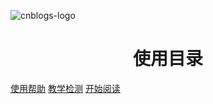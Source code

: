 ![cnblogs-logo](https://img2020.cnblogs.com/blog/992978/202101/992978-20210118214725059-1705326463.png)

<h1 align="center">使用目录</h1>


[使用帮助](https://www.cnblogs.com/wanghai0666/tag/%E4%BD%BF%E7%94%A8%E5%B8%AE%E5%8A%A9/)
[教学检测](https://www.cnblogs.com/wanghai0666/tag/%E6%95%99%E5%AD%A6%E6%A3%80%E6%B5%8B/)
<a href="#/./docs/A-01集合" >开始阅读</a>


